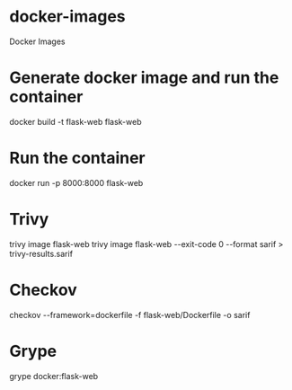 # docker-images
Docker Images


# Generate docker image and run the container
docker build -t flask-web flask-web

# Run the container
docker run -p 8000:8000 flask-web

# Trivy
trivy image flask-web 
trivy image flask-web --exit-code 0 --format sarif > trivy-results.sarif

# Checkov
checkov --framework=dockerfile -f flask-web/Dockerfile -o sarif

# Grype
grype docker:flask-web
